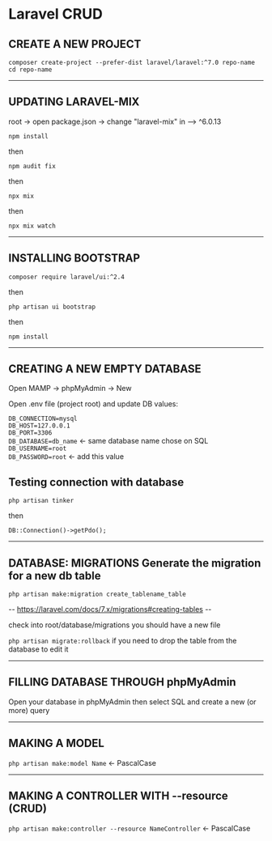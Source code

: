 # Laravel CRUD

## CREATE A NEW PROJECT

`composer create-project --prefer-dist laravel/laravel:^7.0 repo-name cd repo-name`


--------------------------------------------------------------------

## UPDATING LARAVEL-MIX

root -> open package.json -> change "laravel-mix" in --> ^6.0.13

`npm install`

then

`npm audit fix`

then

`npx mix`

then

`npx mix watch`

--------------------------------------------------------------------

## INSTALLING BOOTSTRAP

`composer require laravel/ui:^2.4`

then

`php artisan ui bootstrap`

then

`npm install`

--------------------------------------------------------------------

## CREATING A NEW EMPTY DATABASE

Open MAMP -> phpMyAdmin -> New

Open .env file (project root) and update DB values: 

`DB_CONNECTION=mysql `\
`DB_HOST=127.0.0.1 `\
`DB_PORT=3306`\
`DB_DATABASE=db_name` \<- same database name chose on SQL\
`DB_USERNAME=root`\
`DB_PASSWORD=root` <- add this value

## Testing connection with database
`php artisan tinker` 

then

`DB::Connection()->getPdo();`

--------------------------------------------------------------------
## DATABASE: MIGRATIONS Generate the migration for a new db table

`php artisan make:migration create_tablename_table`

-- https://laravel.com/docs/7.x/migrations#creating-tables --

check into root/database/migrations you should have a new file

`php artisan migrate:rollback` if you need to drop the table from the database to edit it

--------------------------------------------------------------------
## FILLING DATABASE THROUGH phpMyAdmin

Open your database in phpMyAdmin then select SQL and create a new (or more) query


--------------------------------------------------------------------
## MAKING A MODEL

`php artisan make:model Name` <- PascalCase

--------------------------------------------------------------------
## MAKING A CONTROLLER WITH --resource (CRUD)

`php artisan make:controller --resource NameController` <- PascalCase


